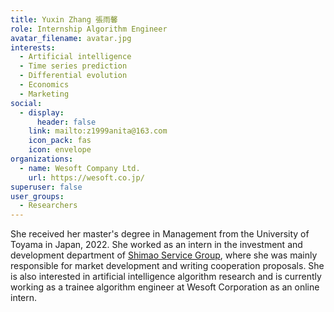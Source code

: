```yaml
---
title: Yuxin Zhang 張雨馨
role: Internship Algorithm Engineer
avatar_filename: avatar.jpg
interests:
  - Artificial intelligence
  - Time series prediction
  - Differential evolution
  - Economics
  - Marketing
social:
  - display:
      header: false
    link: mailto:z1999anita@163.com
    icon_pack: fas
    icon: envelope
organizations:
  - name: Wesoft Company Ltd.
    url: https://wesoft.co.jp/
superuser: false
user_groups:
  - Researchers
---
```

She received her master's degree in Management from the University of Toyama in Japan, 2022. She worked as an intern in the investment and development department of [Shimao Service Group](https://www.shimaogroup.com/index.html), where she was mainly responsible for market development and writing cooperation proposals. She is also interested in artificial intelligence algorithm research and is currently working as a trainee algorithm engineer at Wesoft Corporation as an online intern.